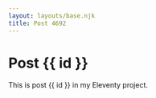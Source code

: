```yaml
---
layout: layouts/base.njk
title: Post 4692
---
```


# Post {{ id }}

This is post {{ id }} in my Eleventy project.
